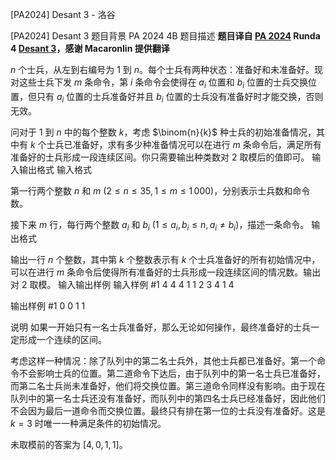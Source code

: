 



[PA2024] Desant 3 - 洛谷














[PA2024] Desant 3
题目背景
PA 2024 4B
题目描述
**题目译自 [PA 2024](https://sio2.mimuw.edu.pl/c/pa-2024-1/dashboard/) Runda 4 [Desant 3](https://sio2.mimuw.edu.pl/c/pa-2024-1/p/des/)，感谢 Macaronlin 提供翻译**

$n$ 个士兵，从左到右编号为 $1$ 到 $n$。每个士兵有两种状态：准备好和未准备好。现对这些士兵下发 $m$ 条命令，第 $i$ 条命令会使得在 $a_i$ 位置和 $b_i$ 位置的士兵交换位置，但只有 $a_i$ 位置的士兵准备好并且 $b_i$ 位置的士兵没有准备好时才能交换，否则无效。

问对于 $1$ 到 $n$ 中的每个整数 $k$，考虑 $\binom{n}{k}$ 种士兵的初始准备情况，其中有 $k$ 个士兵已准备好，求有多少种准备情况可以在进行 $m$ 条命令后，满足所有准备好的士兵形成一段连续区间。你只需要输出种类数对 $2$ 取模后的值即可。
输入输出格式
输入格式

第一行两个整数 $n$ 和 $m\ (2\le n\le 35,1\le m\le 1\,000)$，分别表示士兵数和命令数。

接下来 $m$ 行，每行两个整数 $a_i$ 和 $b_i\ (1\le a_i,b_i\le n,a_i\neq b_i)$，描述一条命令。
输出格式

输出一行 $n$ 个整数，其中第 $k$ 个整数表示有 $k$ 个士兵准备好的所有初始情况中，可以在进行 $m$ 条命令后使得所有准备好的士兵形成一段连续区间的情况数。输出对 $2$ 取模。
输入输出样例
输入样例 #1
4 4
4 1
1 2
3 4
1 4

输出样例 #1
0 0 1 1

说明
如果一开始只有一名士兵准备好，那么无论如何操作，最终准备好的士兵一定形成一个连续的区间。

考虑这样一种情况：除了队列中的第二名士兵外，其他士兵都已准备好。第一个命令不会影响士兵的位置。第二道命令下达后，由于队列中的第一名士兵已准备好，而第二名士兵尚未准备好，他们将交换位置。第三道命令同样没有影响。由于现在队列中的第一名士兵还没有准备好，而队列中的第四名士兵已经准备好，因此他们不会因为最后一道命令而交换位置。最终只有排在第一位的士兵没有准备好。这是 $k = 3$ 时唯一一种满足条件的初始情况。

未取模前的答案为 $[4,0,1,1]$。






